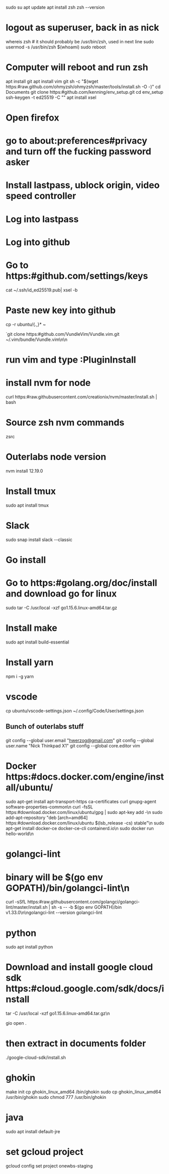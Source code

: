 sudo su
apt update
apt install zsh
zsh --version
# logout as superuser, back in as nick
whereis zsh  # it should probably be /usr/bin/zsh, used in next line
sudo usermod -s /usr/bin/zsh $(whoami)
sudo reboot
# Computer will reboot and run zsh
apt install git
apt install vim
git 
sh -c "$(wget https:#raw.github.com/ohmyzsh/ohmyzsh/master/tools/install.sh -O -)"
cd Documents
git clone https:#github.com/kenning/env_setup.git
cd env_setup
ssh-keygen -t ed25519 -C "<put some note here>"
apt install xsel
# Open firefox
# go to about:preferences#privacy and turn off the fucking password asker
# Install lastpass, ublock origin, video speed controller
# Log into lastpass
# Log into github
# Go to https:#github.com/settings/keys
cat ~/.ssh/id_ed25519.pub| xsel -b
# Paste new key into github
cp -r ubuntu/{.,}* ~

`git clone https:#github.com/VundleVim/Vundle.vim.git ~/.vim/bundle/Vundle.vim\n\n
# run vim and type :PluginInstall

# install nvm for node
curl https:#raw.githubusercontent.com/creationix/nvm/master/install.sh | bash 
# Source zsh nvm commands
zsrc
# Outerlabs node version
nvm install 12.19.0

# Install tmux
sudo apt install tmux
# Slack
sudo snap install slack --classic

# Go install
# Go to https:#golang.org/doc/install and download go for linux
sudo tar -C /usr/local -xzf go1.15.6.linux-amd64.tar.gz

# Install make
sudo apt install build-essential

# Install yarn
npm i -g yarn

# vscode
cp ubuntu/vscode-settings.json ~/.config/Code/User/settings.json

#####
## Bunch of outerlabs stuff
#####
git config --global user.email "hwerzog@gmail.com"
git config --global user.name "Nick Thinkpad X1"
git config --global core.editor vim

# Docker https:#docs.docker.com/engine/install/ubuntu/
sudo apt-get install 
    apt-transport-https 
    ca-certificates 
    curl 
    gnupg-agent 
    software-properties-common\n
curl -fsSL https:#download.docker.com/linux/ubuntu/gpg | sudo apt-key add -\n
sudo add-apt-repository 
   "deb [arch=amd64] https:#download.docker.com/linux/ubuntu 
   $(lsb_release -cs) 
   stable"\n
sudo apt-get install docker-ce docker-ce-cli containerd.io\n
sudo docker run hello-world\n

# golangci-lint
# binary will be $(go env GOPATH)/bin/golangci-lint\n
curl -sSfL https:#raw.githubusercontent.com/golangci/golangci-lint/master/install.sh | sh -s -- -b $(go env GOPATH)/bin v1.33.0\n\ngolangci-lint --version
golangci-lint

# python
sudo apt install python

# Download and install google cloud sdk https:#cloud.google.com/sdk/docs/install
tar -C /usr/local -xzf go1.15.6.linux-amd64.tar.gz\n

gio open .
# then extract in documents folder
./google-cloud-sdk/install.sh

# ghokin
make init
cp ghokin_linux_amd64 /bin/ghokin
sudo cp ghokin_linux_amd64 /usr/bin/ghokin
sudo chmod 777 /usr/bin/ghokin

# java
sudo apt install default-jre

# set gcloud project
gcloud config set project onewbs-staging


